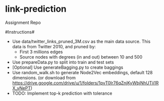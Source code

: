 # link-prediction
Assignment Repo

#Instructions#
- Use data/twitter_links_pruned_3M.csv as the main data source. This data is from Twitter 2010, and pruned by:
	- First 3 millions edges
	- Source nodes with degrees (in and out) between 10 and 500
- Use prepareData.py to split into train and test sets
- [Optional] Use generateBagging.py to create baggings
- Use random_walk.sh to generate Node2Vec embeddings, default 128 dimensions. (or download from https://drive.google.com/drive/u/1/folders/1pvT0Ir76qZnjKyWbjNhUTii1RX_vNePT)
- TODO: Implement top-k prediction with tolerance

